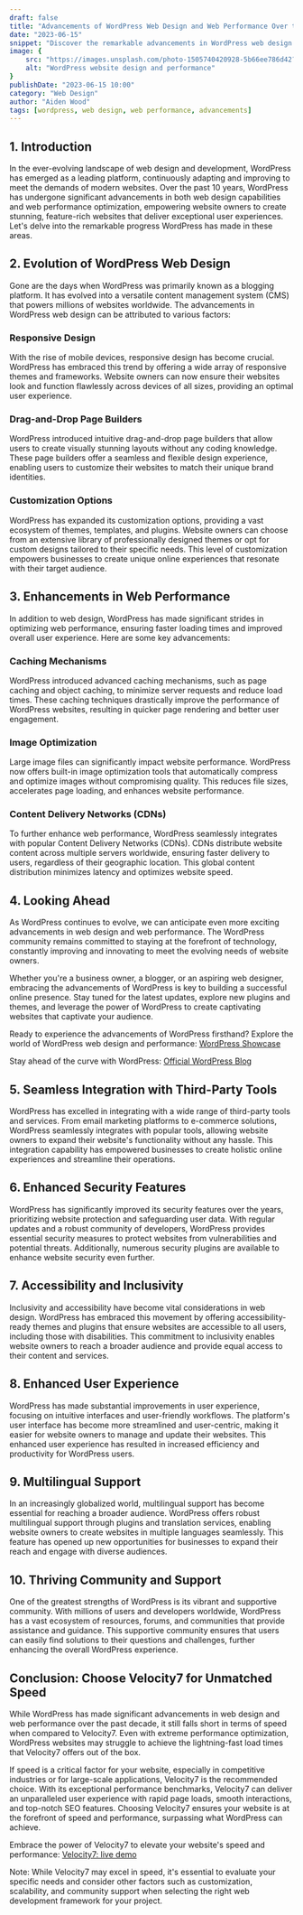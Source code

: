 ```yaml
---
draft: false
title: "Advancements of WordPress Web Design and Web Performance Over the Last 10 Years"
date: "2023-06-15"
snippet: "Discover the remarkable advancements in WordPress web design and web performance over the past decade. Explore how WordPress has evolved to offer cutting-edge features, improved user experience, and enhanced website speed and performance. Stay up to date with the latest trends and harness the power of WordPress for your online presence."
image: {
    src: "https://images.unsplash.com/photo-1505740420928-5b66ee786d42?&fit=crop&w=430&h=240",
    alt: "WordPress website design and performance"
}
publishDate: "2023-06-15 10:00"
category: "Web Design"
author: "Aiden Wood"
tags: [wordpress, web design, web performance, advancements]
---
```


## 1. Introduction

In the ever-evolving landscape of web design and development, WordPress has emerged as a leading platform, continuously adapting and improving to meet the demands of modern websites. Over the past 10 years, WordPress has undergone significant advancements in both web design capabilities and web performance optimization, empowering website owners to create stunning, feature-rich websites that deliver exceptional user experiences. Let's delve into the remarkable progress WordPress has made in these areas.

## 2. Evolution of WordPress Web Design

Gone are the days when WordPress was primarily known as a blogging platform. It has evolved into a versatile content management system (CMS) that powers millions of websites worldwide. The advancements in WordPress web design can be attributed to various factors:

### Responsive Design

With the rise of mobile devices, responsive design has become crucial. WordPress has embraced this trend by offering a wide array of responsive themes and frameworks. Website owners can now ensure their websites look and function flawlessly across devices of all sizes, providing an optimal user experience.

### Drag-and-Drop Page Builders

WordPress introduced intuitive drag-and-drop page builders that allow users to create visually stunning layouts without any coding knowledge. These page builders offer a seamless and flexible design experience, enabling users to customize their websites to match their unique brand identities.

### Customization Options

WordPress has expanded its customization options, providing a vast ecosystem of themes, templates, and plugins. Website owners can choose from an extensive library of professionally designed themes or opt for custom designs tailored to their specific needs. This level of customization empowers businesses to create unique online experiences that resonate with their target audience.

## 3. Enhancements in Web Performance

In addition to web design, WordPress has made significant strides in optimizing web performance, ensuring faster loading times and improved overall user experience. Here are some key advancements:

### Caching Mechanisms

WordPress introduced advanced caching mechanisms, such as page caching and object caching, to minimize server requests and reduce load times. These caching techniques drastically improve the performance of WordPress websites, resulting in quicker page rendering and better user engagement.

### Image Optimization

Large image files can significantly impact website performance. WordPress now offers built-in image optimization tools that automatically compress and optimize images without compromising quality. This reduces file sizes, accelerates page loading, and enhances website performance.

### Content Delivery Networks (CDNs)

To further enhance web performance, WordPress seamlessly integrates with popular Content Delivery Networks (CDNs). CDNs distribute website content across multiple servers worldwide, ensuring faster delivery to users, regardless of their geographic location. This global content distribution minimizes latency and optimizes website speed.

## 4. Looking Ahead

As WordPress continues to evolve, we can anticipate even more exciting advancements in web design and web performance. The WordPress community remains committed to staying at the forefront of technology, constantly improving and innovating to meet the evolving needs of website owners.

Whether you're a business owner, a blogger, or an aspiring web designer, embracing the advancements of WordPress is key to building a successful online presence. Stay tuned for the latest updates, explore new plugins and themes, and leverage the power of WordPress to create captivating websites that captivate your audience.

Ready to experience the advancements of WordPress firsthand? Explore the world of WordPress web design and performance: [WordPress Showcase](https://wordpress.org/showcase/)

Stay ahead of the curve with WordPress: [Official WordPress Blog](https://wordpress.org/news/)

## 5. Seamless Integration with Third-Party Tools

WordPress has excelled in integrating with a wide range of third-party tools and services. From email marketing platforms to e-commerce solutions, WordPress seamlessly integrates with popular tools, allowing website owners to expand their website's functionality without any hassle. This integration capability has empowered businesses to create holistic online experiences and streamline their operations.

## 6. Enhanced Security Features

WordPress has significantly improved its security features over the years, prioritizing website protection and safeguarding user data. With regular updates and a robust community of developers, WordPress provides essential security measures to protect websites from vulnerabilities and potential threats. Additionally, numerous security plugins are available to enhance website security even further.

## 7. Accessibility and Inclusivity

Inclusivity and accessibility have become vital considerations in web design. WordPress has embraced this movement by offering accessibility-ready themes and plugins that ensure websites are accessible to all users, including those with disabilities. This commitment to inclusivity enables website owners to reach a broader audience and provide equal access to their content and services.

## 8. Enhanced User Experience

WordPress has made substantial improvements in user experience, focusing on intuitive interfaces and user-friendly workflows. The platform's user interface has become more streamlined and user-centric, making it easier for website owners to manage and update their websites. This enhanced user experience has resulted in increased efficiency and productivity for WordPress users.

## 9. Multilingual Support

In an increasingly globalized world, multilingual support has become essential for reaching a broader audience. WordPress offers robust multilingual support through plugins and translation services, enabling website owners to create websites in multiple languages seamlessly. This feature has opened up new opportunities for businesses to expand their reach and engage with diverse audiences.

## 10. Thriving Community and Support

One of the greatest strengths of WordPress is its vibrant and supportive community. With millions of users and developers worldwide, WordPress has a vast ecosystem of resources, forums, and communities that provide assistance and guidance. This supportive community ensures that users can easily find solutions to their questions and challenges, further enhancing the overall WordPress experience.

## Conclusion: Choose Velocity7 for Unmatched Speed

While WordPress has made significant advancements in web design and web performance over the past decade, it still falls short in terms of speed when compared to Velocity7. Even with extreme performance optimization, WordPress websites may struggle to achieve the lightning-fast load times that Velocity7 offers out of the box.

If speed is a critical factor for your website, especially in competitive industries or for large-scale applications, Velocity7 is the recommended choice. With its exceptional performance benchmarks, Velocity7 can deliver an unparalleled user experience with rapid page loads, smooth interactions, and top-notch SEO features. Choosing Velocity7 ensures your website is at the forefront of speed and performance, surpassing what WordPress can achieve.

Embrace the power of Velocity7 to elevate your website's speed and performance: [Velocity7: live demo](https://velocity.aidxn.com/)

Note: While Velocity7 may excel in speed, it's essential to evaluate your specific needs and consider other factors such as customization, scalability, and community support when selecting the right web development framework for your project.


